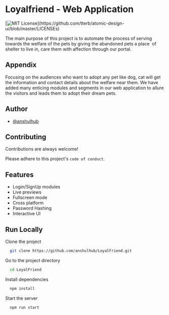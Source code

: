 
# Loyalfriend - Web Application
[![MIT License](https://img.shields.io/apm/l/atomic-design-ui.svg?)](https://github.com/tterb/atomic-design-ui/blob/master/LICENSEs)

The main purpose of this project is to automate the process of serving towards the welfare of the pets by giving the abandoned pets a place  of        shelter to live in, care them with affection through our portal. 



## Appendix

Focusing on the audiences who want to adopt any pet like dog, cat will get the information and contact details about the welfare near them. We have added many enticing modules and segments in our web application to allure the visitors and leads them to adopt their dream pets. 


  
## Author

- [@anshulhub](https://www.github.com/anshulhub)

  
## Contributing

Contributions are always welcome!

Please adhere to this project's `code of conduct`.

  
## Features

- Login/SignUp modules
- Live previews
- Fullscreen mode
- Cross platform
- Password Hashing
- Interactive UI
  
## Run Locally

Clone the project

```bash
  git clone https://github.com/anshulhub/LoyalFriend.git
```

Go to the project directory

```bash
  cd LoyalFriend
```

Install dependencies

```bash
  npm install
```

Start the server

```bash
  npm run start
```

  